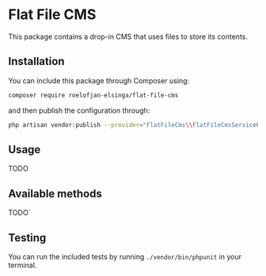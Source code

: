# Flat File CMS

This package contains a drop-in CMS that uses files to store its contents.

## Installation

You can include this package through Composer using:

```bash
composer require roelofjan-elsinga/flat-file-cms
```

and then publish the configuration through:

```bash
php artisan vendor:publish --provider="FlatFileCms\\FlatFileCmsServiceProvider"
```

## Usage

TODO

## Available methods

TODO`

## Testing

You can run the included tests by running ``./vendor/bin/phpunit`` in your terminal.